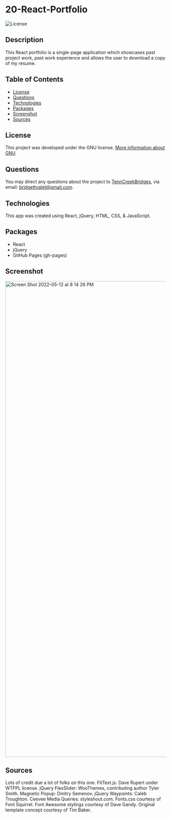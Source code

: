 # 20-React-Portfolio

![License](https://img.shields.io/badge/License-GNU-brightgreen)

## Description

This React portfolio is a single-page application which showcases past project work, past work experience and allows the user to download a copy of my resume.
​

## Table of Contents

- [License](#License)
- [Questions](#questions)
- [Technologies](#technologies)
- [Packages](#packages)
- [Screenshot](#screenshots)
- [Sources](#sources)

## License

This project was developed under the GNU license.
[More information about GNU](https://opensource.org/licenses/GNU)

<a name="questions"></a>

## Questions

You may direct any questions about the project to [TennCreekBridges](https://github.com/TennCreekBridges), via email: [bridgettvalet@gmail.com](mailto:bridgettvalet@gmail.com).

<a name="technologies"></a>

## Technologies

This app was created using React, jQuery, HTML, CSS, & JavaScript.

<a name="packages"></a>

## Packages

- React
- jQuery
- GitHub Pages (gh-pages)

<a name ="screenshots"></a>

## Screenshot

<img width="1480" alt="Screen Shot 2022-05-12 at 8 14 26 PM" src="https://user-images.githubusercontent.com/91682561/168192116-3e6fb46d-1a80-4c5b-9df8-ae6d4c05ba81.png">

<a name ="sources"></a>

## Sources

Lots of credit due a lot of folks on this one. FitText.js: Dave Rupert under WTFPL license. jQuery FlexSlider: WooThemes, contributing author Tyler Smith. Magnetic Popup: Dmitry Semenov. jQuery Waypoints: Caleb Troughton. Ceevee Media Queries: styleshout.com. Fonts.css courtesy of Font Squirrel. Font Awesome stylings courtesy of Dave Gandy. Original template concept courtesy of Tim Baker.

